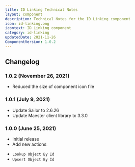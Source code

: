 ```yaml
---
title: ID Linking Technical Notes
layout: component
description: Technical Notes for the ID Linking component
icon: id-linking.png
icontext: ID Linking component
category: id-linking
updatedDate: 2021-11-26
ComponentVersion: 1.0.2
---
```


## Changelog

### 1.0.2 (November 26, 2021)

* Reduced the size of component icon file

### 1.0.1 (July 9, 2021)

* Update Sailor to 2.6.26
* Update Maester client library to 3.3.0

### 1.0.0 (June 25, 2021)

* Initial release
* Add new actions:
- `Lookup Object By Id`
- `Upsert Object By Id`
